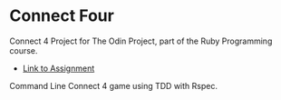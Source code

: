 # Connect Four

Connect 4 Project for The Odin Project, part of the Ruby Programming course.

- [Link to Assignment](https://www.theodinproject.com/paths/full-stack-ruby-on-rails/courses/ruby-programming/lessons/testing-your-ruby-code)

Command Line Connect 4 game using TDD with Rspec.
